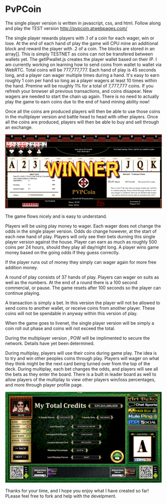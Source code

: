 # PvPCoin
The single player version is written in javascript, css, and html. Follow along and play the TEST version http://pvpcoin.atwebpages.com/

The single player rewards players with .1 of a coin for each wager, win or lose. At the end of each hand of play the game will CPU mine an additional block and reward the player with .2 of a coin. The blocks are stored in an array[]. This is simply TESTNET as coins can not be transfered between wallets yet. The getIPwallet.js creates the player wallet based on their IP. I am currently working on learning how to send coins from wallet to wallet via WebRTC. Total coins will be 777,777,777. Each hand of play is 45 seconds long, and a player can wager multiple times during a hand. It's easy to earn roughly 1 coin per hand so long as a player wagers at least 10 times within the hand. Premine will be roughly 1% for a total of 7,777,777 coins. If you refresh your browser all previous transactions, and coins disapear. New wagers are needed to start the chain up again. There is no need to actually play the game to earn coins due to the end of hand mining ability now!

Once all the coins are produced players will then be able to use those coins in the multiplayer version and battle head to head with other players. Once all the coins are produced, players will then be able to buy and sell through an exchange.

<img src="/images/preview.png" />

The game flows nicely and is easy to understand.

Players will be using play money to wager. Each wager does not change the odds in the single player version. 
Odds do change however, at the start of each new hand of play.
Players will only see their bets durning this single player version against the house.
Player can earn as much as roughly 500 coins per 24 hours, should they play all day/night long.
A player wins game money based on the going odds if they guess correctly.

If the player runs out of money they simply can wager again for more free addition money. 

A round of play consists of 37 hands of play. Players can wager on suits as well as the numbers. At the end of a round there is a 100 second commercial, or pause. The game resets after 100 seconds so the player can continue playing.

A transaction is simply a bet. In this version the player will not be allowed to send coins to another wallet, or receive
coins from another player. These coins will not be spendable in anyway within this version of play.

When the game goes to livenet, the single player version will be simply a coin roll out phase and coins will not exceed the total.

During the multiplayer version , POW will be implimented to secure the network. Details have yet been determined.

During multiplay, players will use their coins during game play. The idea is to try and win other peoples coins through
play. Players will wager on what they think might be the next card being turned over from the top of the deck. During
multiplay, each bet changes the odds, and players will see all the bets as they enter the board. There is a built in leader board as well to allow players of the multiplay to view other players win/loss percentages, and more through player profile page.

<img src="/multiplay/images/profilepage.png" />

Thanks for your time, and I hope you enjoy what I have created so far! PLease feel free to fork and help with the develpment.

